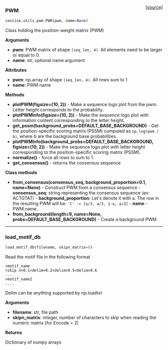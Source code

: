 <span style="float:right;">[[source]](https://github.com/avsecz/concise/blob/master/concise/utils/pwm.py#L16)</span>
### PWM

```python
concise.utils.pwm.PWM(pwm, name=None)
```

Class holding the position-weight matrix (PWM)

__Arguments__

   - __pwm__: PWM matrix of shape `(seq_len, 4)`. All elements need to be larger or equal to 0.
   - __name__: str, optional name argument

__Attributes__

- __pwm__: np.array of shape `(seq_len, 4)`. All rows sum to 1
- __name__: PWM name

__Methods__

- **plotPWM(figsize=(10, 2))** - Make a sequence logo plot from the pwm.
	Letter height corresponds to the probability.
- **plotPWMInfo(figsize=(10, 2))** - Make the sequence logo plot with information content
	corresponding to the letter height.
- **get_pssm(background_probs=DEFAULT_BASE_BACKGROUND)** - Get the position-specific scoring matrix (PSSM)
	cumputed as `np.log(pwm / b)`, where b are the background base probabilities..
- **plotPWMInfo(background_probs=DEFAULT_BASE_BACKGROUND, figsize=(10, 2))** - Make the sequence logo plot with
	letter height corresponding to the position-specific scoring matrix (PSSM).
- **normalize()** - force all rows to sum to 1.
- **get_consensus()** - returns the consensus sequence

__Class methods__

- **from_consensus(consensus_seq, background_proportion=0.1, name=None)** - Construct PWM from a consensus sequence
	   - **consensus_seq**: string representing the consensus sequence (ex: ACTGTAT)
	   - **background_proportion**: Let's denote it with a. The row in the resulting PWM
will be: `'C' -> [a/3, a/3, 1-a, a/3]`
	   - **name** - PWM.name.
- **from_background(length=9, name=None, probs=DEFAULT_BASE_BACKGROUND)** - Create a background PWM.


----

### load_motif_db


```python
load_motif_db(filename, skipn_matrix=0)
```


Read the motif file in the following format

```
>motif_name
<skip n>0.1<delim>0.2<delim>0.5<delim>0.6
...
>motif_name2
....
```

Delim can be anything supported by np.loadtxt

__Arguments__

- __filename__: str, file path
- __skipn_matrix__: integer, number of characters to skip when reading
the numeric matrix (for Encode = 2)

__Returns__

Dictionary of numpy arrays

